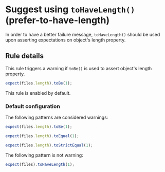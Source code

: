 # Suggest using `toHaveLength()` (prefer-to-have-length)

In order to have a better failure message, `toHaveLength()` should be used upon
asserting expectations on object's length property.

## Rule details

This rule triggers a warning if `toBe()` is used to assert object's length
property.

```js
expect(files.length).toBe(1);
```

This rule is enabled by default.

### Default configuration

The following patterns are considered warnings:

```js
expect(files.length).toBe(1);

expect(files.length).toEqual(1);

expect(files.length).toStrictEqual(1);
```

The following pattern is not warning:

```js
expect(files).toHaveLength(1);
```
